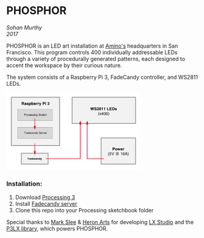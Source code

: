 PHOSPHOR
========
*Sohan Murthy*
<br>*2017*

PHOSPHOR is an LED art installation at [Amino's](https://www.amino.com) headquarters in San Francisco. This
program controls 400 individually addressable LEDs through a variety of procedurally generated patterns,
each designed to accent the workspace by their curious nature.

The system consists of a Raspberry Pi 3, FadeCandy controller, and WS2811 LEDs.

<img src="https://github.com/sohanmurthy/Phosphor/blob/master/img/PHOSPHOR_topology.png" width=70%>

### Installation:

1. Download [Processing 3](https://processing.org/download/?processing)
2. Install [Fadecandy server](https://github.com/scanlime/fadecandy)
3. Clone this repo into your Processing sketchbook folder

Special thanks to [Mark Slee](https://github.com/mcslee/) & [Heron Arts](https://github.com/heronarts/) for developing [LX Studio](https://lx.studio) and the [P3LX library]((https://github.com/heronarts/P3LX)), which powers PHOSPHOR.
